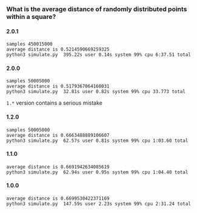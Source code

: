 ### What is the average distance of randomly distributed points within a square?

#### 2.0.1
```
samples 450015000
average distance is 0.5214590669259325
python3 simulate.py  395.22s user 0.14s system 99% cpu 6:37.51 total
```

#### 2.0.0
```
samples 50005000
average distance is 0.5179367064160031
python3 simulate.py  32.81s user 0.82s system 99% cpu 33.773 total
```

`1.*` version contains a serious mistake

#### 1.2.0
```
samples 50005000
average distance is 0.6663488889106607
python3 simulate.py  62.57s user 0.81s system 99% cpu 1:03.60 total
```

#### 1.1.0
```
average distance is 0.6691942634085619
python3 simulate.py  62.94s user 0.95s system 99% cpu 1:04.40 total
```


#### 1.0.0
```
average distance is 0.6699530422371169
python3 simulate.py  147.59s user 2.23s system 99% cpu 2:31.24 total
```
